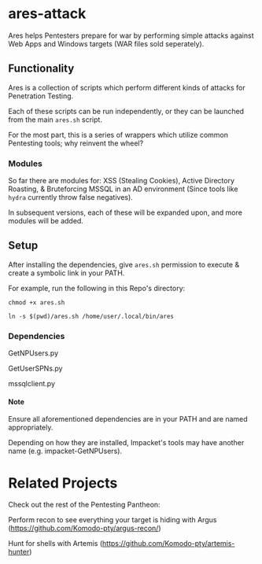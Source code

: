 # ares-attack
Ares helps Pentesters prepare for war by performing simple attacks against Web Apps and Windows targets (WAR files sold seperately).

## Functionality
Ares is a collection of scripts which perform different kinds of attacks for Penetration Testing.

Each of these scripts can be run independently, or they can be launched from the main `ares.sh` script.

For the most part, this is a series of wrappers which utilize common Pentesting tools; why reinvent the wheel?

### Modules
So far there are modules for: XSS (Stealing Cookies), Active Directory Roasting, & Bruteforcing MSSQL in an AD environment (Since tools like `hydra` currently throw false negatives).

In subsequent versions, each of these will be expanded upon, and more modules will be added.

## Setup
After installing the dependencies, give `ares.sh` permission to execute & create a symbolic link in your PATH.

For example, run the following in this Repo's directory:

`chmod +x ares.sh`

`ln -s $(pwd)/ares.sh /home/user/.local/bin/ares`

### Dependencies
GetNPUsers.py

GetUserSPNs.py

mssqlclient.py

#### Note
Ensure all aforementioned dependencies are in your PATH and are named appropriately.

Depending on how they are installed, Impacket's tools may have another name (e.g. impacket-GetNPUsers).

# Related Projects
Check out the rest of the Pentesting Pantheon:

Perform recon to see everything your target is hiding with Argus (https://github.com/Komodo-pty/argus-recon/)

Hunt for shells with Artemis (https://github.com/Komodo-pty/artemis-hunter)
